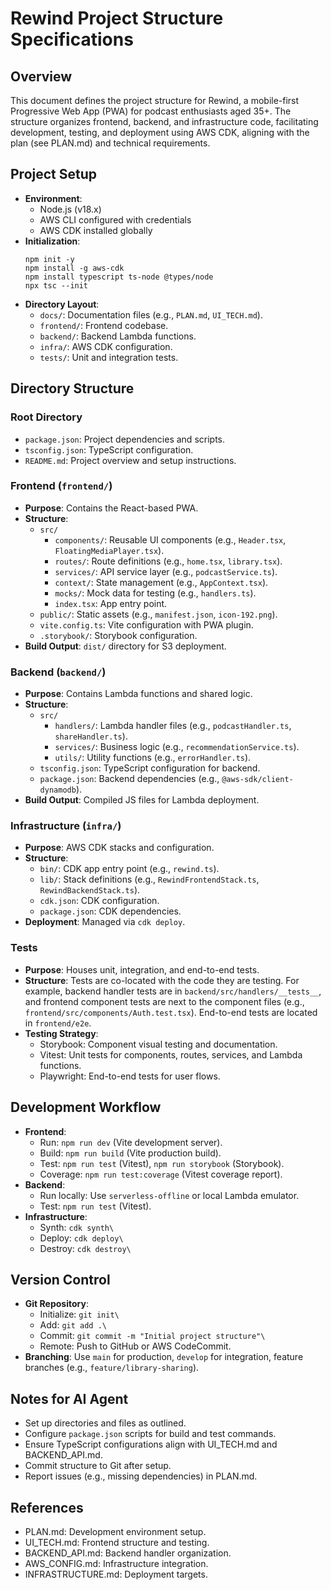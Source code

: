 # Rewind Project Structure Specifications

## Overview

This document defines the project structure for Rewind, a mobile-first Progressive Web App (PWA) for podcast enthusiasts aged 35+. The structure organizes frontend, backend, and infrastructure code, facilitating development, testing, and deployment using AWS CDK, aligning with the plan (see PLAN.md) and technical requirements.

## Project Setup

- **Environment**:
  - Node.js (v18.x)
  - AWS CLI configured with credentials
  - AWS CDK installed globally
- **Initialization**:
  ```
  npm init -y
  npm install -g aws-cdk
  npm install typescript ts-node @types/node
  npx tsc --init
  ```
- **Directory Layout**:
  - `docs/`: Documentation files (e.g., `PLAN.md`, `UI_TECH.md`).
  - `frontend/`: Frontend codebase.
  - `backend/`: Backend Lambda functions.
  - `infra/`: AWS CDK configuration.
  - `tests/`: Unit and integration tests.

## Directory Structure

### Root Directory

- `package.json`: Project dependencies and scripts.
- `tsconfig.json`: TypeScript configuration.
- `README.md`: Project overview and setup instructions.

### Frontend (`frontend/`)

- **Purpose**: Contains the React-based PWA.
- **Structure**:
  - `src/`
    - `components/`: Reusable UI components (e.g., `Header.tsx`, `FloatingMediaPlayer.tsx`).
    - `routes/`: Route definitions (e.g., `home.tsx`, `library.tsx`).
    - `services/`: API service layer (e.g., `podcastService.ts`).
    - `context/`: State management (e.g., `AppContext.tsx`).
    - `mocks/`: Mock data for testing (e.g., `handlers.ts`).
    - `index.tsx`: App entry point.
  - `public/`: Static assets (e.g., `manifest.json`, `icon-192.png`).
  - `vite.config.ts`: Vite configuration with PWA plugin.
  - `.storybook/`: Storybook configuration.
- **Build Output**: `dist/` directory for S3 deployment.

### Backend (`backend/`)

- **Purpose**: Contains Lambda functions and shared logic.
- **Structure**:
  - `src/`
    - `handlers/`: Lambda handler files (e.g., `podcastHandler.ts`, `shareHandler.ts`).
    - `services/`: Business logic (e.g., `recommendationService.ts`).
    - `utils/`: Utility functions (e.g., `errorHandler.ts`).
  - `tsconfig.json`: TypeScript configuration for backend.
  - `package.json`: Backend dependencies (e.g., `@aws-sdk/client-dynamodb`).
- **Build Output**: Compiled JS files for Lambda deployment.

### Infrastructure (`infra/`)

- **Purpose**: AWS CDK stacks and configuration.
- **Structure**:
  - `bin/`: CDK app entry point (e.g., `rewind.ts`).
  - `lib/`: Stack definitions (e.g., `RewindFrontendStack.ts`, `RewindBackendStack.ts`).
  - `cdk.json`: CDK configuration.
  - `package.json`: CDK dependencies.
- **Deployment**: Managed via `cdk deploy`.

### Tests

- **Purpose**: Houses unit, integration, and end-to-end tests.
- **Structure**: Tests are co-located with the code they are testing. For example, backend handler tests are in `backend/src/handlers/__tests__`, and frontend component tests are next to the component files (e.g., `frontend/src/components/Auth.test.tsx`). End-to-end tests are located in `frontend/e2e`.
- **Testing Strategy**:
  - Storybook: Component visual testing and documentation.
  - Vitest: Unit tests for components, routes, services, and Lambda functions.
  - Playwright: End-to-end tests for user flows.

## Development Workflow

- **Frontend**:
  - Run: `npm run dev` (Vite development server).
  - Build: `npm run build` (Vite production build).
  - Test: `npm run test` (Vitest), `npm run storybook` (Storybook).
  - Coverage: `npm run test:coverage` (Vitest coverage report).
- **Backend**:
  - Run locally: Use `serverless-offline` or local Lambda emulator.
  - Test: `npm run test` (Vitest).
- **Infrastructure**:
  - Synth: `cdk synth\`
  - Deploy: `cdk deploy\`
  - Destroy: `cdk destroy\`

## Version Control

- **Git Repository**:
  - Initialize: `git init\`
  - Add: `git add .\`
  - Commit: `git commit -m "Initial project structure"\`
  - Remote: Push to GitHub or AWS CodeCommit.
- **Branching**: Use `main` for production, `develop` for integration, feature branches (e.g., `feature/library-sharing`).

## Notes for AI Agent

- Set up directories and files as outlined.
- Configure `package.json` scripts for build and test commands.
- Ensure TypeScript configurations align with UI_TECH.md and BACKEND_API.md.
- Commit structure to Git after setup.
- Report issues (e.g., missing dependencies) in PLAN.md.

## References

- PLAN.md: Development environment setup.
- UI_TECH.md: Frontend structure and testing.
- BACKEND_API.md: Backend handler organization.
- AWS_CONFIG.md: Infrastructure integration.
- INFRASTRUCTURE.md: Deployment targets.
